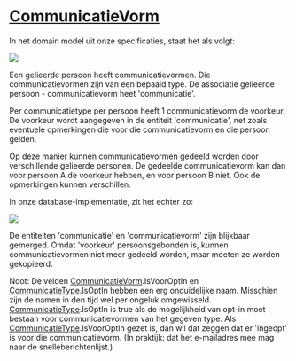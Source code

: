 [CommunicatieVorm](CommunicatieVorm.md)
========================

In het domain model uit onze specificaties, staat het als volgt:

![](commvormtypespec.png)

Een gelieerde persoon heeft communicatievormen. Die communicatievormen
zijn van een bepaald type. De associatie gelieerde persoon -
communicatievorm heet 'communicatie'.

Per communicatietype per persoon heeft 1 communicatievorm de voorkeur.
De voorkeur wordt aangegeven in de entiteit 'communicatie', net zoals
eventuele opmerkingen die voor die communicatievorm en die persoon
gelden.

Op deze manier kunnen communicatievormen gedeeld worden door
verschillende gelieerde personen. De gedeelde communicatievorm kan dan
voor persoon A de voorkeur hebben, en voor persoon B niet. Ook de
opmerkingen kunnen verschillen.

In onze database-implementatie, zit het echter zo:

![](commvormtypeimpl.png)

De entiteiten 'communicatie' en 'communicatievorm' zijn blijkbaar
gemerged. Omdat 'voorkeur' persoonsgebonden is, kunnen
communicatievormen niet meer gedeeld worden, maar moeten ze worden
gekopieerd.

Noot: De velden [CommunicatieVorm](CommunicatieVorm.md).IsVoorOptIn en
[CommunicatieType](CommunicatieType.md).IsOptIn hebben een erg onduidelijke naam.
Misschien zijn de namen in den tijd wel per ongeluk omgewisseld.
[CommunicatieType](CommunicatieType.md).IsOptIn is true als de mogelijkheid van opt-in
moet bestaan voor communicatievormen van het gegeven type. Als
[CommunicatieType](CommunicatieType.md).IsVoorOptIn gezet is, dan wil dat zeggen dat er
'ingeopt' is voor die communicatievorm. (In praktijk: dat het
e-mailadres mee mag naar de snelleberichtenlijst.)

